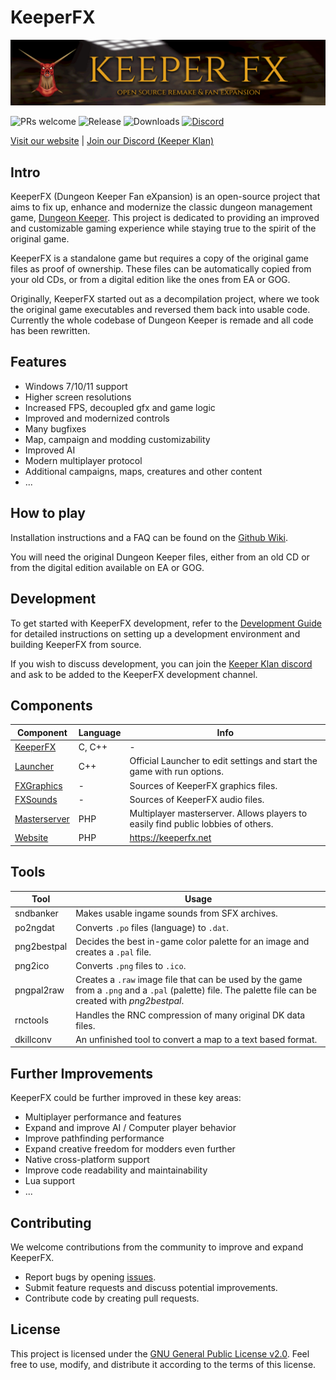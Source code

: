 # KeeperFX

![KeeperFX Logo](/docs/assets/readme-banner.png)

![PRs welcome](https://img.shields.io/badge/PRs-welcome-brightgreen?style=flat-square)
![Release](https://img.shields.io/github/v/release/dkfans/keeperfx?style=flat-square)
![Downloads](https://img.shields.io/github/downloads/dkfans/keeperfx/total?style=flat-square)
[![Discord](https://img.shields.io/discord/480505152806191114?style=flat-square)](https://discord.gg/hE4p7vy2Hb)

[Visit our website](https://keeperfx.net) | [Join our Discord (Keeper Klan)](https://discord.gg/hE4p7vy2Hb)


## Intro
KeeperFX (Dungeon Keeper Fan eXpansion) is an open-source project that aims to fix up, enhance and modernize 
the classic dungeon management game, [Dungeon Keeper](https://en.wikipedia.org/wiki/Dungeon_Keeper).
This project is dedicated to providing an improved and customizable gaming experience while staying true to the spirit of the original game.

KeeperFX is a standalone game but requires a copy of the original game files as proof of ownership.
These files can be automatically copied from your old CDs, or from a digital edition like the ones from EA or GOG.

Originally, KeeperFX started out as a decompilation project, where we took the original game executables and reversed them back into usable code. 
Currently the whole codebase of Dungeon Keeper is remade and all code has been rewritten.


## Features
- Windows 7/10/11 support
- Higher screen resolutions
- Increased FPS, decoupled gfx and game logic
- Improved and modernized controls
- Many bugfixes
- Map, campaign and modding customizability
- Improved AI
- Modern multiplayer protocol
- Additional campaigns, maps, creatures and other content
- ...


## How to play

Installation instructions and a FAQ can be found on the [Github Wiki](https://github.com/dkfans/keeperfx/wiki).

You will need the original Dungeon Keeper files, either from an old CD or from the digital edition available on EA or GOG.


## Development
To get started with KeeperFX development, refer to the [Development Guide](https://github.com/dkfans/keeperfx/wiki/Building-KeeperFX) for 
detailed instructions on setting up a development environment and building KeeperFX from source.

If you wish to discuss development, you can join the [Keeper Klan discord](https://discord.gg/hE4p7vy2Hb) and ask to 
be added to the KeeperFX development channel.


## Components
| Component | Language | Info |
|---|---|---|
| [KeeperFX](https://github.com/dkfans/keeperfx) | C, C++ | - |
| [Launcher](https://github.com/dkfans/keeperfx-launcherwx) | C++ | Official Launcher to edit settings and start the game with run options. |
| [FXGraphics](https://github.com/dkfans/FXGraphics) | - | Sources of KeeperFX graphics files. |
| [FXSounds](https://github.com/dkfans/FXsounds) | - | Sources of KeeperFX audio files. |
| [Masterserver](https://github.com/dkfans/keeperfx-masterserver) | PHP | Multiplayer masterserver. Allows players to easily find public lobbies of others. |
| [Website](https://github.com/dkfans/keeperfx-website) | PHP | https://keeperfx.net |


## Tools
| Tool | Usage |
|---|---|
| sndbanker | Makes usable ingame sounds from SFX archives. |
| po2ngdat | Converts `.po` files (language) to `.dat`. |
| png2bestpal | Decides the best in-game color palette for an image and creates a `.pal` file. |
| png2ico | Converts `.png` files to `.ico`. |
| pngpal2raw | Creates a `.raw` image file that can be used by the game from a `.png` and a `.pal` (palette) file. The palette file can be created with _png2bestpal_. |
| rnctools | Handles the RNC compression of many original DK data files. |
| dkillconv | An unfinished tool to convert a map to a text based format. |


## Further Improvements
KeeperFX could be further improved in these key areas:
- Multiplayer performance and features
- Expand and improve AI / Computer player behavior
- Improve pathfinding performance
- Expand creative freedom for modders even further
- Native cross-platform support
- Improve code readability and maintainability
- Lua support
- ...


## Contributing
We welcome contributions from the community to improve and expand KeeperFX.
- Report bugs by opening [issues](https://github.com/dkfans/keeperfx/issues).
- Submit feature requests and discuss potential improvements.
- Contribute code by creating pull requests. 


## License
This project is licensed under the [GNU General Public License v2.0](LICENSE).
Feel free to use, modify, and distribute it according to the terms of this license.
